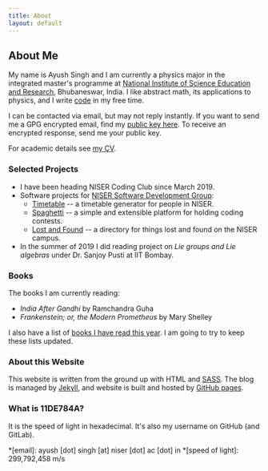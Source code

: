 ```yaml
---
title: About
layout: default
---
```


## About Me

My name is Ayush Singh and I am currently a physics major in the
integrated master's programme at [National Institute of Science Education and Research](https://www.niser.ac.in/), Bhubaneswar, India.  I like
abstract math, its applications to physics, and I write [code](https://github.com/11DE784A/) in my free time.

I can be contacted via email, but may not
reply instantly. If you want to send me a GPG encrypted email, find my [public
key here](/assets/files/gpg_public.asc). To receive an encrypted response, send
me your public key.  

For academic details see [my CV](/assets/files/cv_ayush_singh.pdf).


### Selected Projects

* I have been heading NISER Coding Club since March 2019.
* Software projects for [NISER Software Development Group](https://sdgniser.github.io):
  * [Timetable](https://github.com/sdgniser/timetable) -- a timetable generator
  for people in NISER.
  * [Spaghetti](https://github.com/sdgniser/spaghetti) -- a simple and
  extensible platform for holding coding contests.
  * [Lost and Found](https://github.com/sdgniser/lnf) -- a directory for things
  lost and found on the NISER campus.
* In the summer of 2019 I did reading project on _Lie groups and Lie algebras_
  under Dr. Sanjoy Pusti at IIT Bombay.

### Books

The books I am currently reading:

* _India After Gandhi_ by Ramchandra Guha
* _Frankenstein; or, the Modern Prometheus_ by Mary Shelley

I also have a list of [books I have read this year](/books). I am going to
try to keep these lists updated.


### About this Website

This website is written from the ground up with HTML and
[SASS](https://sass-lang.com/). The blog is
managed by [Jekyll](https://jekyllrb.com/), and website is built and hosted by
[GitHub pages](https://pages.github.com/).

### What is 11DE784A?

It is the speed of light in hexadecimal. It's also my username on GitHub (and
GitLab).

*[email]: ayush [dot] singh [at] niser [dot] ac [dot] in
*[speed of light]: 299,792,458 m/s
